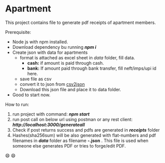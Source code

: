 # Apartment

This project contains file to generate pdf receipts of apartment members.

Prerequisite:
* Node js with npm installed.
* Download dependency bu running _**npm i**_
* Create json with data for apartments
  * format is attached as excel sheet in *data* folder, fill data.
    * **cash:** if amount is paid through cash.
    * **bank:** If amount paid through bank transfer, fill neft/imps/upi id here.   
  * save file as csv
  * convert it to json from [csv2json](https://www.csvjson.com/csv2json)
  * Download this json file and place it to data folder.
* Good to start now.

How to run:
1. run project with command:
    _**npm start**_
1. run post call on below url using postman or any rest client:
    _**http://localhost:3000/generateall**_
3. Check if post returns success and pdfs are generated in _**receipts**_ folder
4. Hashes(sha256sum) will be also generated with flat-numbers and pdf filenames in _**data**_ folder as filename **<month>-<year>.json** . This file is used when someone else generates PDF or tries to forge/edit PDF.

:smile: :smile:
